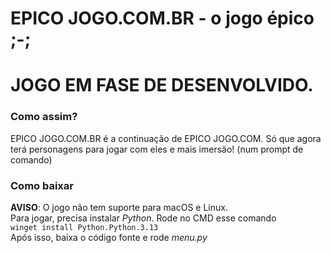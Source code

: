 # EPICO JOGO.COM.BR - o jogo épico ;-;
# JOGO EM FASE DE DESENVOLVIDO.
### Como assim?
EPICO JOGO.COM.BR é a continuação de EPICO JOGO.COM. Só que agora terá personagens para jogar com eles e mais imersão! (num prompt de comando)
### Como baixar
**AVISO**: O jogo não tem suporte para macOS e Linux.
<br/>Para jogar, precisa instalar *Python*. Rode no CMD esse comando
<br/>`winget install Python.Python.3.13`
<br/>Após isso, baixa o código fonte e rode *menu.py*

